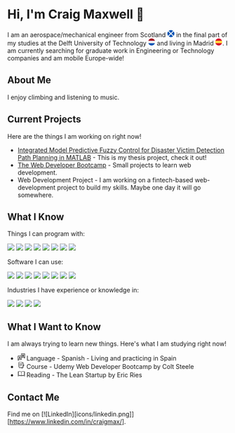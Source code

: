 # Hi, I'm Craig Maxwell 👋

I am an aerospace/mechanical engineer from Scotland ![](icons/scotland.png) in the final part of my studies at the Delft University of Technology ![](icons/netherlands.png) and living in Madrid ![](icons/spain.png).
I am currently searching for graduate work in Engineering or Technology companies and am mobile Europe-wide!

## About Me
I enjoy climbing and listening to music.

## Current Projects
Here are the things I am working on right now!

* [Integrated Model Predictive Fuzzy Control for Disaster Victim Detection Path Planning in MATLAB](https://github.com/craigmax-dev/Integrated-Model-Predictive-Fuzzy-Control-for-Disaster-Victim-Detection-Path-Planning-in-MATLAB) - This is my thesis project, check it out!
* [The Web Developer Bootcamp](https://github.com/craigmax-dev/The-Web-Developer-Bootcamp-Projects) - Small projects to learn web development.
* Web Development Project - I am working on a fintech-based web-development project to build my skills. Maybe one day it will go somewhere.

<!--
Readme stats: https://github.com/anuraghazra/github-readme-stats
## Some Stats
Not the best but I am trying to work more with Github
<img align="center" src="https://github-readme-stats.vercel.app/api/<CARD_TYPE>/?username=<USERNAME>&theme=<THEME_NAME>" />
-->

## What I Know

<!--
informational?style=flat&logo=<LOGO_NAME>&logoColor=white&color=2bbc8a
informational?style=flat&logo=logos/python.svg&logoColor=white&color=2bbc8a
?logo=data:image/png;base64,…
Colour code knowledge level!
-->

Things I can program with:

<!-- Code -->
![](https://img.shields.io/badge/code-matlab-brightgreen)
![](https://img.shields.io/badge/code-python-brightgreen-informational?style=flat&logo=data:images/python.png&logoColor=white&color=2bbc8a)
![](https://img.shields.io/badge/code-c-brightgreen)
![](https://img.shields.io/badge/code-html-brightgreen)
![](https://img.shields.io/badge/code-css-brightgreen)
![](https://img.shields.io/badge/code-javascript-brightgreen)
![](https://img.shields.io/badge/code-r-brightgreen)
![](https://img.shields.io/badge/code-vba-brightgreen)

Software I can use:

<!-- Software -->
![](https://img.shields.io/badge/software-ptc%20creo-brightgreen)
![](https://img.shields.io/badge/software-ansys%20fluent-brightgreen)
![](https://img.shields.io/badge/software-matlab-brightgreen)
![](https://img.shields.io/badge/software-simulink-brightgreen)
![](https://img.shields.io/badge/software-vampire-brightgreen)
![](https://img.shields.io/badge/software-ibm%20doors-brightgreen)
![](https://img.shields.io/badge/software-latex-brightgreen)
![](https://img.shields.io/badge/software-microsoft%20office-brightgreen)

Industries I have experience or knowledge in:

<!-- Industries -->
![](https://img.shields.io/badge/industry-civil%20aviation-brightgreen)
![](https://img.shields.io/badge/industry-rolling%20stock-brightgreen)
![](https://img.shields.io/badge/industry-filling%20and%20packaging%20systems-brightgreen)
![](https://img.shields.io/badge/industry-semiconductors-brightgreen)

## What I Want to Know

I am always trying to learn new things. 
Here's what I am studying right now!

* ![](icons/translator.png) Language - Spanish - Living and practicing in Spain
* ![](icons/notebook.png) Course - Udemy Web Developer Bootcamp by Colt Steele
* ![](icons/book.png) Reading - The Lean Startup by Eric Ries

## Contact Me

Find me on [![LinkedIn][icons/linkedin.png]][https://www.linkedin.com/in/craigmax/].

<!--
Other file linking format: https://raw.githubusercontent.com/craigmax-dev/craigmax-dev/master/linkedin.png
Use this to create a personalised github profile then make public!
Guide: https://towardsdatascience.com/build-a-stunning-readme-for-your-github-profile-9b80434fe5d7
Awesome profiles: https://github.com/abhisheknaiidu/awesome-github-profile-readme
-->
